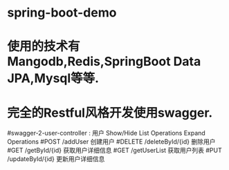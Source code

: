 # spring-boot-demo
# 使用的技术有Mangodb,Redis,SpringBoot Data JPA,Mysql等等.
# 完全的Restful风格开发使用swagger.
#swagger-2-user-controller : 用户 Show/Hide List Operations Expand Operations
#POST /addUser 创建用户
#DELETE /deleteById/{id} 删除用户
#GET /getById/{id} 获取用户详细信息
#GET /getUserList 获取用户列表
#PUT /updateById/{id} 更新用户详细信息
